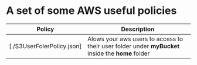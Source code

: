 # A set of some AWS useful policies

| Policy | Description |
| ------ | ----------- |
| [./S3UserFolerPolicy.json] | Alows your aws users to access to their user folder under **myBucket** inside the **home** folder |
